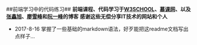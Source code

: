 ##前端学习中的代码练习##
**前端课程、代码学习于[W3SCHOOL](http://www.w3school.com.cn)、[慕课网](http://www.imooc.com)、以及[张鑫旭](http://www.zhangxinxu.com)、[廖雪峰](https://www.liaoxuefeng.com/)和[阮一峰](http://www.ruanyifeng.com/blog/)的博客**
**感谢这些无偿分享IT技术的网站和个人**

* 2017-8-16 掌握了一些基础的markdown语法，好歹能把这readme文档写出点样子...
